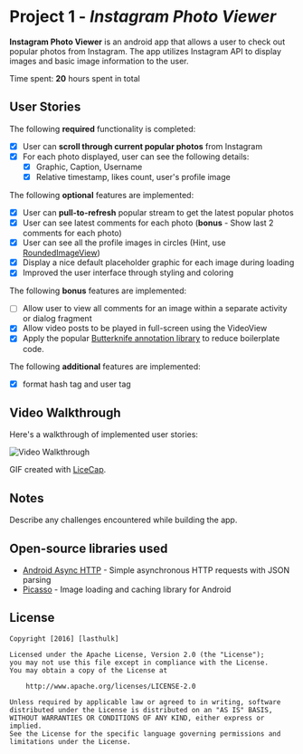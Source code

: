 # Project 1 - *Instagram Photo Viewer*

**Instagram Photo Viewer** is an android app that allows a user to check out popular photos from Instagram. The app utilizes Instagram API to display images and basic image information to the user.

Time spent: **20** hours spent in total

## User Stories

The following **required** functionality is completed:

* [x] User can **scroll through current popular photos** from Instagram
* [x] For each photo displayed, user can see the following details:
  * [x] Graphic, Caption, Username
  * [x] Relative timestamp, likes count, user's profile image

The following **optional** features are implemented:

* [x] User can **pull-to-refresh** popular stream to get the latest popular photos
* [x] User can see latest comments for each photo (**bonus** - Show last 2 comments for each photo)
* [x] User can see all the profile images in circles (Hint, use [RoundedImageView](https://github.com/vinc3m1/RoundedImageView))
* [x] Display a nice default placeholder graphic for each image during loading
* [x] Improved the user interface through styling and coloring

The following **bonus** features are implemented:

* [ ] Allow user to view all comments for an image within a separate activity or dialog fragment
* [x] Allow video posts to be played in full-screen using the VideoView
* [x] Apply the popular [Butterknife annotation library](http://guides.codepath.com/android/Reducing-View-Boilerplate-with-Butterknife) to reduce boilerplate code.

The following **additional** features are implemented:

* [x] format hash tag and user tag

## Video Walkthrough 

Here's a walkthrough of implemented user stories:

<img src='https://i.imgsafe.org/dceb53a.gif' title='Video Walkthrough' width='' alt='Video Walkthrough' />

GIF created with [LiceCap](http://www.cockos.com/licecap/).

## Notes

Describe any challenges encountered while building the app.

## Open-source libraries used

- [Android Async HTTP](https://github.com/loopj/android-async-http) - Simple asynchronous HTTP requests with JSON parsing
- [Picasso](http://square.github.io/picasso/) - Image loading and caching library for Android

## License

    Copyright [2016] [lasthulk]

    Licensed under the Apache License, Version 2.0 (the "License");
    you may not use this file except in compliance with the License.
    You may obtain a copy of the License at

        http://www.apache.org/licenses/LICENSE-2.0

    Unless required by applicable law or agreed to in writing, software
    distributed under the License is distributed on an "AS IS" BASIS,
    WITHOUT WARRANTIES OR CONDITIONS OF ANY KIND, either express or implied.
    See the License for the specific language governing permissions and
    limitations under the License.
